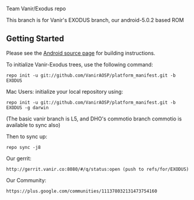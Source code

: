 Team Vanir/Exodus repo

This branch is for Vanir's EXODUS branch, our android-5.0.2 based ROM


Getting Started
---------------

Please see the [Android source page](http://source.android.com/source/index.html) for building instructions.

To initialize Vanir-Exodus trees, use the following command:

    repo init -u git://github.com/VanirAOSP/platform_manifest.git -b EXODUS

Mac Users: initialize your local repository using:

    repo init -u git://github.com/VanirAOSP/platform_manifest.git -b EXODUS -g darwin

(The basic vanir branch is L5, and DHO's commotio branch commotio is available to sync also)

Then to sync up:

    repo sync -j8
    
Our gerrit:

	http://gerrit.vanir.co:8080/#/q/status:open (push to refs/for/EXODUS)

Our Community:

	https://plus.google.com/communities/111378032131473754160

